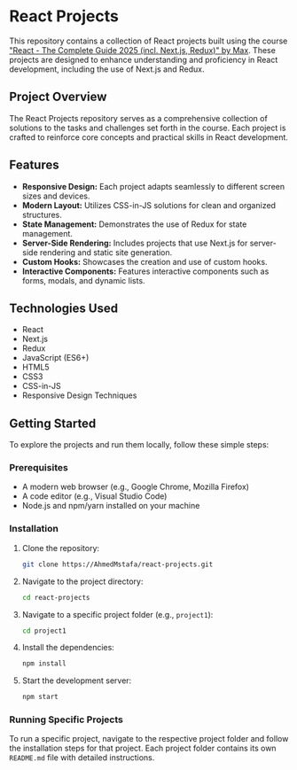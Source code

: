 # React Projects

This repository contains a collection of React projects built using the course ["React - The Complete Guide 2025 (incl. Next.js, Redux)" by Max](https://www.udemy.com/course/react-the-complete-guide-incl-redux/). These projects are designed to enhance understanding and proficiency in React development, including the use of Next.js and Redux.

## Project Overview

The React Projects repository serves as a comprehensive collection of solutions to the tasks and challenges set forth in the course. Each project is crafted to reinforce core concepts and practical skills in React development.

## Features

- **Responsive Design:** Each project adapts seamlessly to different screen sizes and devices.
- **Modern Layout:** Utilizes CSS-in-JS solutions for clean and organized structures.
- **State Management:** Demonstrates the use of Redux for state management.
- **Server-Side Rendering:** Includes projects that use Next.js for server-side rendering and static site generation.
- **Custom Hooks:** Showcases the creation and use of custom hooks.
- **Interactive Components:** Features interactive components such as forms, modals, and dynamic lists.

## Technologies Used

- React
- Next.js
- Redux
- JavaScript (ES6+)
- HTML5
- CSS3
- CSS-in-JS
- Responsive Design Techniques

## Getting Started

To explore the projects and run them locally, follow these simple steps:

### Prerequisites

- A modern web browser (e.g., Google Chrome, Mozilla Firefox)
- A code editor (e.g., Visual Studio Code)
- Node.js and npm/yarn installed on your machine

### Installation

1. Clone the repository:
    ```bash
    git clone https://AhmedMstafa/react-projects.git
    ```
2. Navigate to the project directory:
    ```bash
    cd react-projects
    ```
3. Navigate to a specific project folder (e.g., `project1`):
    ```bash
    cd project1
    ```
4. Install the dependencies:
    ```bash
    npm install
    ```
5. Start the development server:
    ```bash
    npm start
    ```

### Running Specific Projects

To run a specific project, navigate to the respective project folder and follow the installation steps for that project. Each project folder contains its own `README.md` file with detailed instructions.
